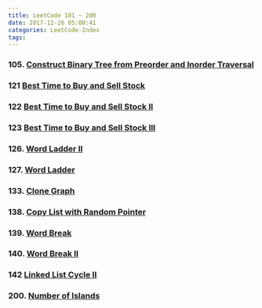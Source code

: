 ```yaml
---
title: LeetCode 101 ~ 200
date: 2017-12-26 05:00:41
categories: LeetCode-Index
tags:
---
```


### 105. [Construct Binary Tree from Preorder and Inorder Traversal](http://www.wayne.ink/2017/12/14/LeetCode/0105-Construct-Binary-Tree-from-Preorder-and-Inorder-Traversal/)

### 121 [Best Time to Buy and Sell Stock](http://www.wayne.ink/2018/01/01/LeetCode/0121-Best-Time-to-Buy-and-Sell-Stock/)

### 122 [Best Time to Buy and Sell Stock II](http://www.wayne.ink/2018/01/01/LeetCode/0122-Best-Time-to-Buy-and-Sell-Stock-II/)

### 123 [Best Time to Buy and Sell Stock III](http://www.wayne.ink/2018/01/01/LeetCode/0123-Best-Time-to-Buy-and-Sell-Stock-III/)

### 126. [Word Ladder II](http://www.wayne.ink/2017/12/27/LeetCode/0126-Word-Ladder-II/)

### 127. [Word Ladder](http://www.wayne.ink/2017/12/26/LeetCode/0127-Word-Ladder/)

### 133. [Clone Graph](http://www.wayne.ink/2017/12/26/LeetCode/0133-Clone-Graph/) 

### 138. [Copy List with Random Pointer](http://www.wayne.ink/2017/12/26/LeetCode/0138-Copy-List-with-Random-Pointer/)

### 139. [Word Break](http://www.wayne.ink/2018/01/09/LeetCode/0139-Word-Break/)

### 140. [Word Break II](http://www.wayne.ink/2018/01/09/LeetCode/0140-Word-Break-II/)

### 142  [Linked List Cycle II](http://www.wayne.ink/2018/02/22/LeetCode/0142-Linked-List-Cycle-II/)

### 200. [Number of Islands](http://www.wayne.ink/2018/01/01/LeetCode/0200-Number-Of-Islands/)
